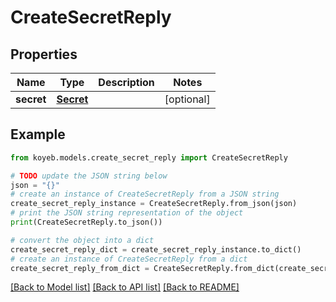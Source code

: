 # CreateSecretReply


## Properties

Name | Type | Description | Notes
------------ | ------------- | ------------- | -------------
**secret** | [**Secret**](Secret.md) |  | [optional] 

## Example

```python
from koyeb.models.create_secret_reply import CreateSecretReply

# TODO update the JSON string below
json = "{}"
# create an instance of CreateSecretReply from a JSON string
create_secret_reply_instance = CreateSecretReply.from_json(json)
# print the JSON string representation of the object
print(CreateSecretReply.to_json())

# convert the object into a dict
create_secret_reply_dict = create_secret_reply_instance.to_dict()
# create an instance of CreateSecretReply from a dict
create_secret_reply_from_dict = CreateSecretReply.from_dict(create_secret_reply_dict)
```
[[Back to Model list]](../README.md#documentation-for-models) [[Back to API list]](../README.md#documentation-for-api-endpoints) [[Back to README]](../README.md)


